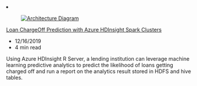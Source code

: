 <!-- This file is automatically generated by build/architectures/build_index.py. Any updates will be lost. -->

<!-- markdownlint-disable MD033 -->

<li class="grid-item item-column" data-categories="Databases Analytics ">
<article class="card">
    <div class="card-header has-margin-bottom-none" aria-hidden="true">
        <figure class="image diagram has-height-175 has-overflow-hidden level">
            <a href="/azure/architecture/solution-ideas/articles/loan-chargeoff-prediction-with-azure-hdinsight-spark-clusters"><img src="/azure/architecture/browse/thumbs/loan-chargeoff-prediction-with-azure-hdinsight-spark-clusters.png" class="diagram" alt="Architecture Diagram" data-linktype="relative-path"></a>
        </figure>
    </div>
    <div class="card-content">
        <a class="card-content-title has-margin-top-none" href="/azure/architecture/solution-ideas/articles/loan-chargeoff-prediction-with-azure-hdinsight-spark-clusters">
            <p>Loan ChargeOff Prediction with Azure HDInsight Spark Clusters</p>
        </a>
        <ul class="card-content-metadata">
            <li>12/16/2019</li>
            <li>4 min read</li>
        </ul>
        <p class="card-content-description">Using Azure HDInsight R Server, a lending institution can leverage machine learning predictive analytics to predict the likelihood of loans getting charged off and run a report on the analytics result stored in HDFS and hive tables.</p>
        <div class="bottom-to-top-fade is-hidden-mobile"></div>
    </div>
</article>
</li>
